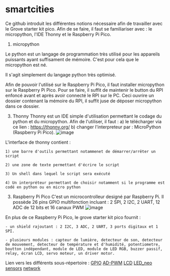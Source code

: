 # smartcities
Ce github introduit les différentes notions nécessaire afin de travailler avec le Grove starter kit pico. Afin de se faire, il faut se familiariser avec : le micropython, l'IDE Thonny et le Raspberry Pi Pico.

1) micropython

  Le python est un langage de programmation très utilisé pour les appareils puissants ayant suffisament de mémoire. C'est pour cela que le micropython est né.
  
  Il s'agit simplement du langage python très optimisé. 
  
  Afin de pouvoir l'utilisé sur le Raspberry Pi Pico, il faut installer micropython sur le Raspberry Pi Pico. Pour se faire, il suffit de maintenir le button du RPI enfoncé avant et après avoir connecté le RPI sur le PC. Ceci ouvrire un dossier contenant la mémoire du RPI, il suffit juse de déposer micropython dans ce dossier.
  
3) Thonny
  Thonny est un IDE simple d'utilisation permettant le codage du python et du micropython. Afin de l'utiliser, il faut :
    a) le télécharger via ce lien : https://thonny.org/
    b) changer l'interpreteur par : MicroPython (Raspberry Pi Pico).
    ![image](https://user-images.githubusercontent.com/124899641/221367883-a4a8a8b0-ef89-4435-8673-d2fd268365fc.png)

  L'interface de thonny contient :
  
    1) une barre d'outils permettant notammenet de démarrer/arrêter un script
    
    2) une zone de texte permettant d'écrire le script
    
    3) Un shell dans lequel le script sera exécuté
    
    4) Un interpréteur permettant de choisir notamment si le programme est codé en python ou en micro python
 
3) Raspberry Pi Pico
  C'est un microcontrolleur designé par Raspberry Pi. Il possède 26 pins GPIO multifonction incluant : 2 SPI, 2 I2C, 2 UART, 12 ADC de 12 bits et 16 canaux PWM
  ![image](https://user-images.githubusercontent.com/124899641/221366412-c38ba80d-ed7f-4ccb-8af2-fbd214e8f118.png)
  
  En plus de ce Raspberry Pi Pico, le grove starter kit pico fournit :
  
    - un shield rajoutant : 2 I2C, 3 ADC, 2 UART, 3 ports digitaux et 1 SPI.
    
    - plusieurs modules : capteur de lumière, detecteur de son, detecteur de mouvement, detecteur de température et d'humidité, potentiometre, boutton indépendant, module de LED, module de LED RGB, buzzer passif, relay, écran LCD, servo moteur, un driver motor.
    

Lien vers les différents sous-répertoire :
[GPIO](GPIO)
[AD-PWM](AD-PWM)
[LCD](LCD)
[LED_neo](LED_neo)
[sensors](sensors)
[network](network)
